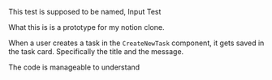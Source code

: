 This test is supposed to be named, Input Test <br>

What this is is a prototype for my notion clone. <br>

When a user creates a task in the <code>CreateNewTask</code> component, it gets saved in the task card.
Specifically the title and the message. <br>

The code is manageable to understand